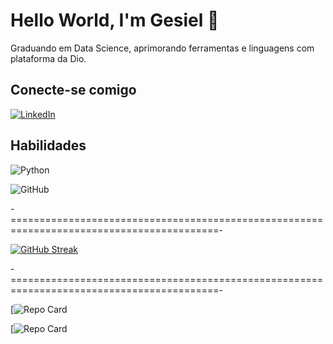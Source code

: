 
# Hello World, I'm Gesiel 👋
Graduando em Data Science, aprimorando ferramentas e linguagens com plataforma da Dio.
## Conecte-se comigo

[![LinkedIn](https://img.shields.io/badge/LinkedIn-000?style=for-the-badge&logo=linkedin&logoColor=0E76A8)](https://www.linkedin.com/in/gesiel-santos-72664b258/)



## Habilidades

![Python](https://img.shields.io/badge/Python-000?style=for-the-badge&logo=python) &nbsp;

![GitHub](https://img.shields.io/badge/GitHub-100000?style=for-the-badge&logo=github&logoColor=white)

-==========================================================================================-



 [![GitHub Streak](https://streak-stats.demolab.com/?user=Gesiel30&theme=bear&background=000&border=30A3DC&dates=FFF)](https://git.io/streak-stats)

 -==========================================================================================-


[![Repo Card](https://github-readme-stats.vercel.app/api/pin/?username=Gesiel30&repo=Analise_exploratoria_de_dados&bg_color=000&border_color=30A3DC&show_icons=true&icon_color=30A3DC&title_color=E94D5F&text_color=FFF)

[![Repo Card](https://github-readme-stats.vercel.app/api/pin/?username=Gesiel30&repo=Visualizando_com_Matplotilib&bg_color=000&border_color=30A3DC&show_icons=true&icon_color=30A3DC&title_color=E94D5F&text_color=FFF)
